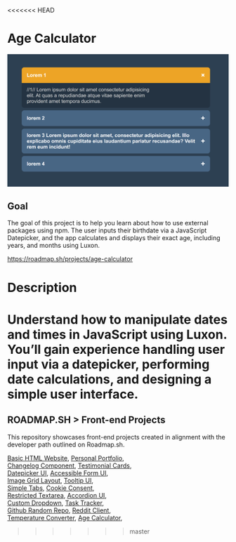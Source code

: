 <<<<<<< HEAD
# Age Calculator

![Age Calculator](project-screenshot.png)

## Goal

The goal of this project is to help you learn about how to use external packages using npm. The user inputs their birthdate via a JavaScript Datepicker, and the app calculates and displays their exact age, including years, and months using Luxon.

https://roadmap.sh/projects/age-calculator

# Description

Understand how to manipulate dates and times in JavaScript using Luxon. You’ll gain experience handling user input via a datepicker, performing date calculations, and designing a simple user interface.
=======
## ROADMAP.SH > Front-end Projects

This repository showcases front-end projects created in alignment with the developer path outlined on Roadmap.sh.

[Basic HTML Website](https://roadmap.sh/projects/basic-html-website), [Personal Portfolio](https://roadmap.sh/projects/portfolio-website),\
[Changelog Component](https://roadmap.sh/projects/changelog-component), [Testimonial Cards](https://roadmap.sh/projects/testimonial-cards),\
[Datepicker UI](https://roadmap.sh/projects/datepicker-ui), [Accessible Form UI](https://roadmap.sh/projects/accessible-form-ui),\
[Image Grid Layout](https://roadmap.sh/projects/image-grid), [Tooltip UI](https://roadmap.sh/projects/tooltip-ui),\
[Simple Tabs](https://roadmap.sh/projects/simple-tabs), [Cookie Consent](https://roadmap.sh/projects/cookie-consent),\
[Restricted Textarea](https://roadmap.sh/projects/restricted-textarea), [Accordion UI](https://roadmap.sh/projects/accordion),\
[Custom Dropdown](https://roadmap.sh/projects/custom-dropdown), [Task Tracker](https://roadmap.sh/projects/task-tracker-js),\
[Github Random Repo](https://roadmap.sh/projects/github-random-repo), [Reddit Client](https://roadmap.sh/projects/reddit-client),\
[Temperature Converter](https://roadmap.sh/projects/temperature-converter), [Age Calculator](https://roadmap.sh/projects/age-calculator),
>>>>>>> master
